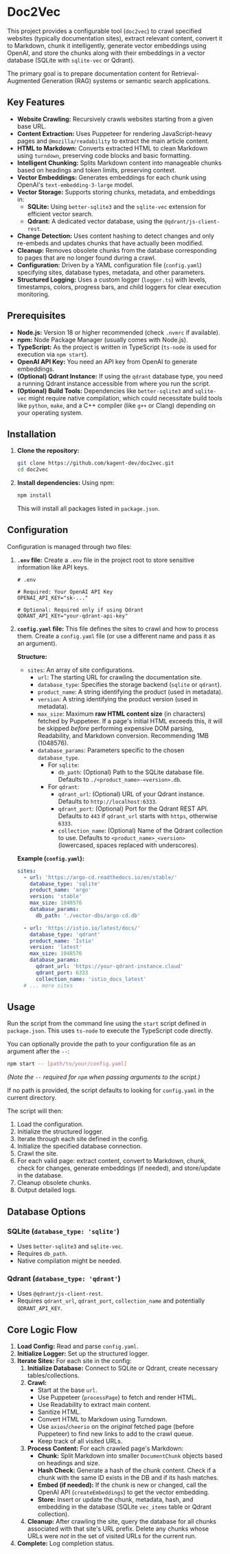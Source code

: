 # Doc2Vec

This project provides a configurable tool (`doc2vec`) to crawl specified websites (typically documentation sites), extract relevant content, convert it to Markdown, chunk it intelligently, generate vector embeddings using OpenAI, and store the chunks along with their embeddings in a vector database (SQLite with `sqlite-vec` or Qdrant).

The primary goal is to prepare documentation content for Retrieval-Augmented Generation (RAG) systems or semantic search applications.

## Key Features

*   **Website Crawling:** Recursively crawls websites starting from a given base URL.
*   **Content Extraction:** Uses Puppeteer for rendering JavaScript-heavy pages and `@mozilla/readability` to extract the main article content.
*   **HTML to Markdown:** Converts extracted HTML to clean Markdown using `turndown`, preserving code blocks and basic formatting.
*   **Intelligent Chunking:** Splits Markdown content into manageable chunks based on headings and token limits, preserving context.
*   **Vector Embeddings:** Generates embeddings for each chunk using OpenAI's `text-embedding-3-large` model.
*   **Vector Storage:** Supports storing chunks, metadata, and embeddings in:
    *   **SQLite:** Using `better-sqlite3` and the `sqlite-vec` extension for efficient vector search.
    *   **Qdrant:** A dedicated vector database, using the `@qdrant/js-client-rest`.
*   **Change Detection:** Uses content hashing to detect changes and only re-embeds and updates chunks that have actually been modified.
*   **Cleanup:** Removes obsolete chunks from the database corresponding to pages that are no longer found during a crawl.
*   **Configuration:** Driven by a YAML configuration file (`config.yaml`) specifying sites, database types, metadata, and other parameters.
*   **Structured Logging:** Uses a custom logger (`logger.ts`) with levels, timestamps, colors, progress bars, and child loggers for clear execution monitoring.

## Prerequisites

*   **Node.js:** Version 18 or higher recommended (check `.nvmrc` if available).
*   **npm:** Node Package Manager (usually comes with Node.js).
*   **TypeScript:** As the project is written in TypeScript (`ts-node` is used for execution via `npm start`).
*   **OpenAI API Key:** You need an API key from OpenAI to generate embeddings.
*   **(Optional) Qdrant Instance:** If using the `qdrant` database type, you need a running Qdrant instance accessible from where you run the script.
*   **(Optional) Build Tools:** Dependencies like `better-sqlite3` and `sqlite-vec` might require native compilation, which could necessitate build tools like `python`, `make`, and a C++ compiler (like `g++` or Clang) depending on your operating system.

## Installation

1.  **Clone the repository:**
    ```bash
    git clone https://github.com/kagent-dev/doc2vec.git
    cd doc2vec
    ```

2.  **Install dependencies:**
    Using npm:
    ```bash
    npm install
    ```
    This will install all packages listed in `package.json`.

## Configuration

Configuration is managed through two files:

1.  **`.env` file:**
    Create a `.env` file in the project root to store sensitive information like API keys.

    ```dotenv
    # .env

    # Required: Your OpenAI API Key
    OPENAI_API_KEY="sk-..."

    # Optional: Required only if using Qdrant
    QDRANT_API_KEY="your-qdrant-api-key"
    ```

2.  **`config.yaml` file:**
    This file defines the sites to crawl and how to process them. Create a `config.yaml` file (or use a different name and pass it as an argument).

    **Structure:**

    *   `sites`: An array of site configurations.
        *   `url`: The starting URL for crawling the documentation site.
        *   `database_type`: Specifies the storage backend (`sqlite` or `qdrant`).
        *   `product_name`: A string identifying the product (used in metadata).
        *   `version`: A string identifying the product version (used in metadata).
        *   `max_size`: Maximum **raw HTML content size** (in characters) fetched by Puppeteer. If a page's initial HTML exceeds this, it will be skipped *before* performing expensive DOM parsing, Readability, and Markdown conversion. Recommending 1MB (1048576).
        *   `database_params`: Parameters specific to the chosen `database_type`.
            *   For `sqlite`:
                *   `db_path`: (Optional) Path to the SQLite database file. Defaults to `./<product_name>-<version>.db`.
            *   For `qdrant`:
                *   `qdrant_url`: (Optional) URL of your Qdrant instance. Defaults to `http://localhost:6333`.
                *   `qdrant_port`: (Optional) Port for the Qdrant REST API. Defaults to `443` if `qdrant_url` starts with `https`, otherwise `6333`.
                *   `collection_name`: (Optional) Name of the Qdrant collection to use. Defaults to `<product_name>_<version>` (lowercased, spaces replaced with underscores).

    **Example (`config.yaml`):**
    ```yaml
    sites:
      - url: 'https://argo-cd.readthedocs.io/en/stable/'
        database_type: 'sqlite'
        product_name: 'argo'
        version: 'stable'
        max_size: 1048576
        database_params:
          db_path: './vector-dbs/argo-cd.db'

      - url: 'https://istio.io/latest/docs/'
        database_type: 'qdrant'
        product_name: 'Istio'
        version: 'latest'
        max_size: 1048576
        database_params:
          qdrant_url: 'https://your-qdrant-instance.cloud'
          qdrant_port: 6333
          collection_name: 'istio_docs_latest'
      # ... more sites
    ```

## Usage

Run the script from the command line using the `start` script defined in `package.json`. This uses `ts-node` to execute the TypeScript code directly.

You can optionally provide the path to your configuration file as an argument after the `--`:

```bash
npm start -- [path/to/your/config.yaml]
```

*(Note the `--` required for `npm` when passing arguments to the script.)*

If no path is provided, the script defaults to looking for `config.yaml` in the current directory.

The script will then:
1.  Load the configuration.
2.  Initialize the structured logger.
3.  Iterate through each site defined in the config.
4.  Initialize the specified database connection.
5.  Crawl the site.
6.  For each valid page: extract content, convert to Markdown, chunk, check for changes, generate embeddings (if needed), and store/update in the database.
7.  Cleanup obsolete chunks.
8.  Output detailed logs.

## Database Options

### SQLite (`database_type: 'sqlite'`)
*   Uses `better-sqlite3` and `sqlite-vec`.
*   Requires `db_path`.
*   Native compilation might be needed.

### Qdrant (`database_type: 'qdrant'`)
*   Uses `@qdrant/js-client-rest`.
*   Requires `qdrant_url`, `qdrant_port`, `collection_name` and potentially `QDRANT_API_KEY`.

## Core Logic Flow

1.  **Load Config:** Read and parse `config.yaml`.
2.  **Initialize Logger:** Set up the structured logger.
3.  **Iterate Sites:** For each site in the config:
    1.  **Initialize Database:** Connect to SQLite or Qdrant, create necessary tables/collections.
    2.  **Crawl:**
        *   Start at the base `url`.
        *   Use Puppeteer (`processPage`) to fetch and render HTML.
        *   Use Readability to extract main content.
        *   Sanitize HTML.
        *   Convert HTML to Markdown using Turndown.
        *   Use `axios`/`cheerio` on the *original* fetched page (before Puppeteer) to find new links to add to the crawl queue.
        *   Keep track of all visited URLs.
    3.  **Process Content:** For each crawled page's Markdown:
        *   **Chunk:** Split Markdown into smaller `DocumentChunk` objects based on headings and size.
        *   **Hash Check:** Generate a hash of the chunk content. Check if a chunk with the same ID exists in the DB and if its hash matches.
        *   **Embed (if needed):** If the chunk is new or changed, call the OpenAI API (`createEmbeddings`) to get the vector embedding.
        *   **Store:** Insert or update the chunk, metadata, hash, and embedding in the database (SQLite `vec_items` table or Qdrant collection).
    4.  **Cleanup:** After crawling the site, query the database for all chunks associated with that site's URL prefix. Delete any chunks whose URLs were *not* in the set of visited URLs for the current run.
4.  **Complete:** Log completion status.
